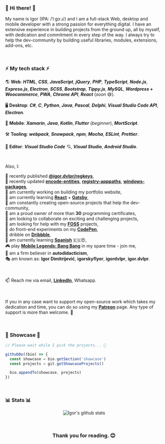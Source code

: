 ### 👋 Hi there! 👋

My name is Igor (IPA: /ˈIːɡɔːɹ/) and I am a full-stack Web, desktop and mobile developer with a strong passion for everything digital.
I have an extensive experience in building projects from the ground up, all by myself, with dedication and commitment in every step of the way.
I always try to help the dev-community by building useful libraries, modules, extensions, add-ons, etc.

<br>

### ⚡ My tech stack ⚡
🌎 **Web**: _**HTML**_, _**CSS**_, _**JavaScript**_, _**jQuery**_, _**PHP**_, _**TypeScript**_, _**Node.js**_, _**Express.js**_, _**Electron**_, _**SCSS**_, _**Bootstrap**_, _**Tippy.js**_, _**MySQL**_, _**Wordpress + Woocommerce**_, _**PWA**_, _**Chrome API**_, _**React**_ (*soon* 😅). <br><br>
🖥️ **Desktop**: _**C#**_, _**C**_, _**Python**_, _**Java**_, _**Pascal**_, _**Delphi**_, _**Visual Studio Code API**_, _**Electron**_. <br><br>
📱 **Mobile**: _**Xamarin**_, _**Java**_, _**Kotlin**_, _**Flutter**_ (*beginner*), _**MortScript**_. <br><br>
🛠️ **Tooling**: _**webpack**_, _**Snowpack**_, _**npm**_, _**Mocha**_, _**ESLint**_, _**Prettier**_. <br><br>
🥊 **Editor**: _**Visual Studio Code**_ 💘, _**Visual Studio**_, _**Android Studio**_.

<br>

Also, I:

📢 recently published **[@igor.dvlpr/regkeys](https://www.npmjs.com/package/@igor.dvlpr/regkeys)**, <br>
👀 recently updated **[encode-entities](https://www.npmjs.com/package/encode-entities)**, **[registry-apppaths](https://www.npmjs.com/package/registry-apppaths)**, **[windows-packages](https://www.npmjs.com/package/windows-packages)**, <br>
🔭 am currently working on building my portfolio website, <br>
🌱 am currently learning **[React](https://reactjs.org)** + **[Gatsby](https://www.gatsbyjs.com)**, <br>
🎁 am constantly creating open-source projects that help the dev-community, <br>
📒 am a proud owner of more than **30** programming certificates, <br>
👯 am looking to collaborate on exciting and challenging projects, <br>
🤝 am looking for help with my **[FOSS](https://github.com/igorskyflyer?tab=repositories)** projects, <br>
🧪 do front-end experiments on my **[CodePen](https://codepen.io/igorskyflyer/pens/public/)**, <br>
🏀 dribble on **[Dribbble](https://dribbble.com/igordvlpr)**, <br>
🙊 am currently learning **[Spanish](https://en.m.wikipedia.org/wiki/Spanish_language)** 🇪🇸😍, <br>
🎮 play **[Mobile Legends: Bang Bang](https://mobilelegends.com/en)** in my spare time - join me, <br>
🐬 am a firm believer in **autodidacticism**, <br>
🎭 am known as: **Igor Dimitrijević**, **igorskyflyer**, **igordvlpr**, **igor.dvlpr**. <br>

<br>

📫 Reach me via email, **[LinkedIn](https://www.linkedin.com/in/igor-dvlpr)**, Whatsapp.

<br>

If you in any case want to support my open-source work which takes my dedication and time, you can do so using my **[Patreon](https://patreon.com/igor_dvlpr)** page.
Any type of support is more than welcome. 🙂

<br>

### 🎀 Showcase 🎀

````js
// Please wait while I pick the projects... 🥴

githubDo((bio) => {
  const showcase = bio.getSection('showcase')
  const projects = git.getShowcaseProjects()

  bio.appendTo(showcase, projects)
})
````

<br>

### 📊 Stats 📊

<p align="center">
  <img src="https://github-readme-stats.vercel.app/api?username=igorskyflyer&count_private=true&show_icons=true" alt="Igor's github stats">
</p>

<br>

<h3 align="center">Thank you for reading. 😊</h3>
